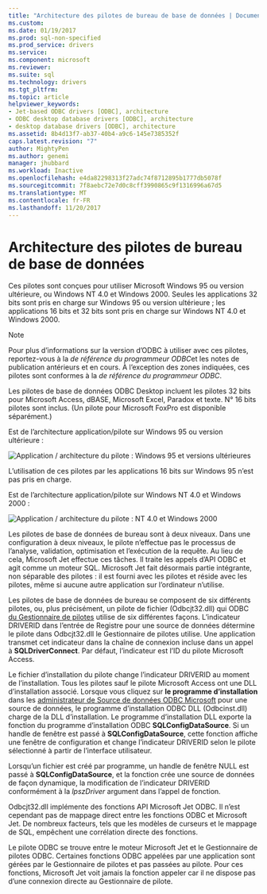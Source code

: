 ```yaml
---
title: "Architecture des pilotes de bureau de base de données | Documents Microsoft"
ms.custom: 
ms.date: 01/19/2017
ms.prod: sql-non-specified
ms.prod_service: drivers
ms.service: 
ms.component: microsoft
ms.reviewer: 
ms.suite: sql
ms.technology: drivers
ms.tgt_pltfrm: 
ms.topic: article
helpviewer_keywords:
- Jet-based ODBC drivers [ODBC], architecture
- ODBC desktop database drivers [ODBC], architecture
- desktop database drivers [ODBC], architecture
ms.assetid: 8b4d13f7-ab37-40b4-a9c6-145e7385352f
caps.latest.revision: "7"
author: MightyPen
ms.author: genemi
manager: jhubbard
ms.workload: Inactive
ms.openlocfilehash: e4da82298313f27adc74f8712895b1777db5078f
ms.sourcegitcommit: 7f8aebc72e7d0c8cff3990865c9f1316996a67d5
ms.translationtype: MT
ms.contentlocale: fr-FR
ms.lasthandoff: 11/20/2017
---
```

# <a name="desktop-database-drivers-architecture"></a>Architecture des pilotes de bureau de base de données
Ces pilotes sont conçues pour utiliser Microsoft Windows 95 ou version ultérieure, ou Windows NT 4.0 et Windows 2000. Seules les applications 32 bits sont pris en charge sur Windows 95 ou version ultérieure ; les applications 16 bits et 32 bits sont pris en charge sur Windows NT 4.0 et Windows 2000.  
  
> [!NOTE]  
>  Pour plus d’informations sur la version d’ODBC à utiliser avec ces pilotes, reportez-vous à la *de référence du programmeur ODBC*et les notes de publication antérieurs et en cours. À l’exception des zones indiquées, ces pilotes sont conformes à la *de référence du programmeur ODBC*.  
  
 Les pilotes de base de données ODBC Desktop incluent les pilotes 32 bits pour Microsoft Access, dBASE, Microsoft Excel, Paradox et texte. N° 16 bits pilotes sont inclus. (Un pilote pour Microsoft FoxPro est disponible séparément.)  
  
 Est de l’architecture application/pilote sur Windows 95 ou version ultérieure :  
  
 ![Application &#47; architecture du pilote : Windows 95 et versions ultérieures](../../odbc/microsoft/media/odbcjetarch1.gif "ODBCJetArch1")  
  
 L’utilisation de ces pilotes par les applications 16 bits sur Windows 95 n’est pas pris en charge.  
  
 Est de l’architecture application/pilote sur Windows NT 4.0 et Windows 2000 :  
  
 ![Application &#47; architecture du pilote : NT 4.0 et Windows 2000](../../odbc/microsoft/media/odbcjetarch2.gif "ODBCJetArch2")  
  
 Les pilotes de base de données de bureau sont à deux niveaux. Dans une configuration à deux niveaux, le pilote n’effectue pas le processus de l’analyse, validation, optimisation et l’exécution de la requête. Au lieu de cela, Microsoft Jet effectue ces tâches. Il traite les appels d’API ODBC et agit comme un moteur SQL. Microsoft Jet fait désormais partie intégrante, non séparable des pilotes : il est fourni avec les pilotes et réside avec les pilotes, même si aucune autre application sur l’ordinateur n’utilise.  
  
 Les pilotes de base de données de bureau se composent de six différents pilotes, ou, plus précisément, un pilote de fichier (Odbcjt32.dll) qui ODBC [du Gestionnaire de pilotes](../../odbc/reference/the-driver-manager.md) utilise de six différentes façons. L’indicateur DRIVERID dans l’entrée de Registre pour une source de données détermine le pilote dans Odbcjt32.dll le Gestionnaire de pilotes utilise. Une application transmet cet indicateur dans la chaîne de connexion incluse dans un appel à **SQLDriverConnect**. Par défaut, l’indicateur est l’ID du pilote Microsoft Access.  
  
 Le fichier d’installation du pilote change l’indicateur DRIVERID au moment de l’installation. Tous les pilotes sauf le pilote Microsoft Access ont une DLL d’installation associé. Lorsque vous cliquez sur **le programme d’installation** dans les [administrateur de Source de données ODBC Microsoft](../../odbc/admin/odbc-data-source-administrator.md) pour une source de données, le programme d’installation ODBC DLL (Odbcinst.dll) charge de la DLL d’installation. Le programme d’installation DLL exporte la fonction du programme d’installation ODBC **SQLConfigDataSource**. Si un handle de fenêtre est passé à **SQLConfigDataSource**, cette fonction affiche une fenêtre de configuration et change l’indicateur DRIVERID selon le pilote sélectionné à partir de l’interface utilisateur.  
  
 Lorsqu’un fichier est créé par programme, un handle de fenêtre NULL est passé à **SQLConfigDataSource**, et la fonction crée une source de données de façon dynamique, la modification de l’indicateur DRIVERID conformément à la *lpszDriver* argument dans l’appel de fonction.  
  
 Odbcjt32.dll implémente des fonctions API Microsoft Jet ODBC. Il n’est cependant pas de mappage direct entre les fonctions ODBC et Microsoft Jet. De nombreux facteurs, tels que les modèles de curseurs et le mappage de SQL, empêchent une corrélation directe des fonctions.  
  
 Le pilote ODBC se trouve entre le moteur Microsoft Jet et le Gestionnaire de pilotes ODBC. Certaines fonctions ODBC appelées par une application sont gérées par le Gestionnaire de pilotes et pas passées au pilote. Pour ces fonctions, Microsoft Jet voit jamais la fonction appeler car il ne dispose pas d’une connexion directe au Gestionnaire de pilote.
